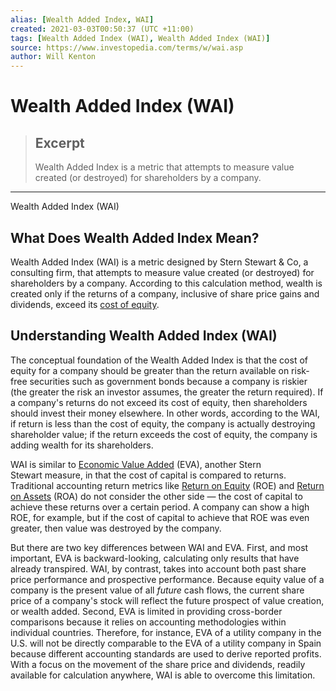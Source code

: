 ```yaml
---
alias: [Wealth Added Index, WAI]
created: 2021-03-03T00:50:37 (UTC +11:00)
tags: [Wealth Added Index (WAI), Wealth Added Index (WAI)]
source: https://www.investopedia.com/terms/w/wai.asp
author: Will Kenton
---
```


# Wealth Added Index (WAI)

> ## Excerpt
> Wealth Added Index is a metric that attempts to measure value created (or destroyed) for shareholders by a company.

---

Wealth Added Index (WAI)
## What Does Wealth Added Index Mean?

Wealth Added Index (WAI) is a metric designed by Stern Stewart & Co, a consulting firm, that attempts to measure value created (or destroyed) for shareholders by a company. According to this calculation method, wealth is created only if the returns of a company, inclusive of share price gains and dividends, exceed its [cost of equity](https://www.investopedia.com/terms/c/costofequity.asp).

## Understanding Wealth Added Index (WAI)

The conceptual foundation of the Wealth Added Index is that the cost of equity for a company should be greater than the return available on risk-free securities such as government bonds because a company is riskier (the greater the risk an investor assumes, the greater the return required). If a company's returns do not exceed its cost of equity, then shareholders should invest their money elsewhere. In other words, according to the WAI, if return is less than the cost of equity, the company is actually destroying shareholder value; if the return exceeds the cost of equity, the company is adding wealth for its shareholders. 

WAI is similar to [Economic Value Added](https://www.investopedia.com/terms/e/eva.asp) (EVA), another Stern Stewart measure, in that the cost of capital is compared to returns. Traditional accounting return metrics like [Return on Equity](https://www.investopedia.com/terms/r/returnonequity.asp) (ROE) and [Return on Assets](https://www.investopedia.com/terms/r/returnonassets.asp) (ROA) do not consider the other side — the cost of capital to achieve these returns over a certain period. A company can show a high ROE, for example, but if the cost of capital to achieve that ROE was even greater, then value was destroyed by the company.

But there are two key differences between WAI and EVA. First, and most important, EVA is backward-looking, calculating only results that have already transpired. WAI, by contrast, takes into account both past share price performance and prospective performance. Because equity value of a company is the present value of all _future_ cash flows, the current share price of a company's stock will reflect the future prospect of value creation, or wealth added. Second, EVA is limited in providing cross-border comparisons because it relies on accounting methodologies within individual countries. Therefore, for instance, EVA of a utility company in the U.S. will not be directly comparable to the EVA of a utility company in Spain because different accounting standards are used to derive reported profits. With a focus on the movement of the share price and dividends, readily available for calculation anywhere, WAI is able to overcome this limitation.
